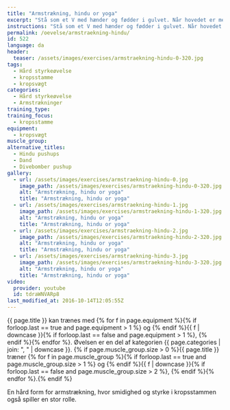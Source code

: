 ```yaml
---
title: "Armstrækning, hindu or yoga"
excerpt: "Stå som et V med hænder og fødder i gulvet. Når hovedet er mellem hænderne strækkes armene helt (shrug). Hælen skal være så tæt på gulvet som muligt. Fra denne stilling dykkes hovedet ned mellem armene og følger gulvet indtil kroppen er strakt. Nu føres hovedet opad, så du kommer til at stå som i en hængebro, mens du holder spændet i maven."
instructions: "Stå som et V med hænder og fødder i gulvet. Når hovedet er mellem hænderne strækkes armene helt (shrug). Hælen skal være så tæt på gulvet som muligt. Fra denne stilling dykkes hovedet ned mellem armene og følger gulvet indtil kroppen er strakt. Nu føres hovedet opad, så du kommer til at stå som i en hængebro, mens du holder spændet i maven."
permalink: /oevelse/armstraekning-hindu/
id: 522
language: da
header:
  teaser: /assets/images/exercises/armstraekning-hindu-0-320.jpg
tags:
  - Hård styrkeøvelse
  - kropsstamme
  - kropsvægt
categories:
  - Hård styrkeøvelse
  - Armstrækninger
training_type:
training_focus:
  - kropsstamme
equipment:
  - kropsvægt
muscle_group:
alternative_titles:
  - Hindu pushups
  - Dand
  - Divebomber pushup
gallery:
  - url: /assets/images/exercises/armstraekning-hindu-0.jpg
    image_path: /assets/images/exercises/armstraekning-hindu-0-320.jpg
    alt: "Armstrækning, hindu or yoga"
    title: "Armstrækning, hindu or yoga"
  - url: /assets/images/exercises/armstraekning-hindu-1.jpg
    image_path: /assets/images/exercises/armstraekning-hindu-1-320.jpg
    alt: "Armstrækning, hindu or yoga"
    title: "Armstrækning, hindu or yoga"
  - url: /assets/images/exercises/armstraekning-hindu-2.jpg
    image_path: /assets/images/exercises/armstraekning-hindu-2-320.jpg
    alt: "Armstrækning, hindu or yoga"
    title: "Armstrækning, hindu or yoga"
  - url: /assets/images/exercises/armstraekning-hindu-3.jpg
    image_path: /assets/images/exercises/armstraekning-hindu-3-320.jpg
    alt: "Armstrækning, hindu or yoga"
    title: "Armstrækning, hindu or yoga"
video:
  provider: youtube
  id: tdraWNVARp8
last_modified_at: 2016-10-14T12:05:55Z
---
```


{{ page.title }} kan trænes med {% for f in page.equipment %}{% if forloop.last == true and page.equipment > 1 %} og {% endif %}{{ f | downcase  }}{% if forloop.last == false and page.equipment > 1 %}, {% endif %}{% endfor %}. Øvelsen er en del af kategorien {{ page.categories | join: ", " | downcase }}. {% if page.muscle_group.size > 0 %}{{ page.title }} træner {% for f in page.muscle_group %}{% if forloop.last == true and page.muscle_group.size > 1 %} og {% endif %}{{ f | downcase }}{% if forloop.last == false and page.muscle_group.size > 2 %}, {% endif %}{% endfor %}.{% endif %}

En hård form for armstrækning, hvor smidighed og styrke i kropsstammen også spiller en stor rolle.
